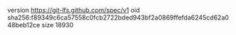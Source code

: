 version https://git-lfs.github.com/spec/v1
oid sha256:f89349c6ca57558c0fcb2722bded943bf2a0869ffefda6245cd62a048beb12ce
size 18930
